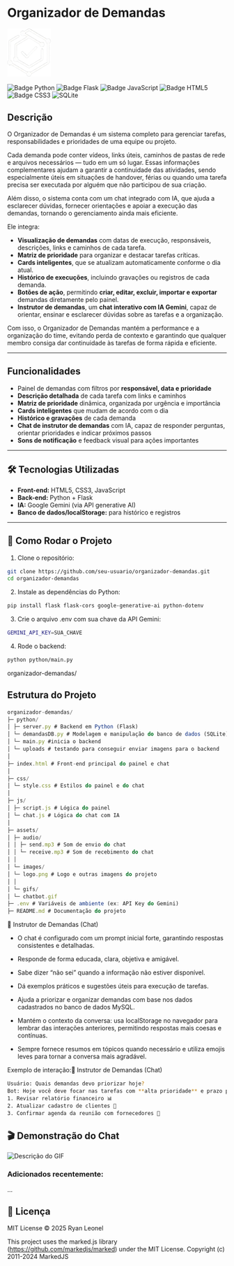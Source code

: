 # Organizador de Demandas

<img src="assets/images/logo.png" alt="Banner" width="100" />


![Badge Python](https://img.shields.io/badge/Python-3776AB?style=flat&logo=python&logoColor=white)
![Badge Flask](https://img.shields.io/badge/Flask-000000?style=flat&logo=flask&logoColor=white)
![Badge JavaScript](https://img.shields.io/badge/JavaScript-F7DF1E?style=flat&logo=javascript&logoColor=black)
![Badge HTML5](https://img.shields.io/badge/HTML5-E34F26?style=flat&logo=html5&logoColor=white)
![Badge CSS3](https://img.shields.io/badge/CSS3-1572B6?style=flat&logo=css3&logoColor=white)
![SQLite](https://img.shields.io/badge/SQLite-003B57?logo=sqlite&logoColor=white)



## Descrição

O Organizador de Demandas é um sistema completo para gerenciar tarefas, responsabilidades e prioridades de uma equipe ou projeto.

Cada demanda pode conter vídeos, links úteis, caminhos de pastas de rede e arquivos necessários — tudo em um só lugar.
Essas informações complementares ajudam a garantir a continuidade das atividades, sendo especialmente úteis em situações de handover, férias ou quando uma tarefa precisa ser executada por alguém que não participou de sua criação.

Além disso, o sistema conta com um chat integrado com IA, que ajuda a esclarecer dúvidas, fornecer orientações e apoiar a execução das demandas, tornando o gerenciamento ainda mais eficiente.



Ele integra:

- **Visualização de demandas** com datas de execução, responsáveis, descrições, links e caminhos de cada tarefa.  
- **Matriz de prioridade** para organizar e destacar tarefas críticas.  
- **Cards inteligentes**, que se atualizam automaticamente conforme o dia atual.  
- **Histórico de execuções**, incluindo gravações ou registros de cada demanda.  
- **Botões de ação**, permitindo **criar, editar, excluir, importar e exportar** demandas diretamente pelo painel.  
- **Instrutor de demandas**, um **chat interativo com IA Gemini**, capaz de orientar, ensinar e esclarecer dúvidas sobre as tarefas e a organização.


Com isso, o Organizador de Demandas mantém a performance e a organização do time, evitando perda de contexto e garantindo que qualquer membro consiga dar continuidade às tarefas de forma rápida e eficiente.

---

## Funcionalidades

- Painel de demandas com filtros por **responsável, data e prioridade**  
- **Descrição detalhada** de cada tarefa com links e caminhos  
- **Matriz de prioridade** dinâmica, organizada por urgência e importância  
- **Cards inteligentes** que mudam de acordo com o dia  
- **Histórico e gravações** de cada demanda  
- **Chat de instrutor de demandas** com IA, capaz de responder perguntas, orientar prioridades e indicar próximos passos  
- **Sons de notificação** e feedback visual para ações importantes  

---

## 🛠 Tecnologias Utilizadas

- **Front-end:** HTML5, CSS3, JavaScript  
- **Back-end:** Python + Flask  
- **IA:** Google Gemini (via API generative AI)  
- **Banco de dados/localStorage:** para histórico e registros   

---

## 🚀 Como Rodar o Projeto

1. Clone o repositório:

```bash
git clone https://github.com/seu-usuario/organizador-demandas.git
cd organizador-demandas
```

2. Instale as dependências do Python:
   
```bash
pip install flask flask-cors google-generative-ai python-dotenv
```
3. Crie o arquivo .env com sua chave da API Gemini:

```bash
GEMINI_API_KEY=SUA_CHAVE
```
4. Rode o backend:

```bash
python python/main.py
```
organizador-demandas/
## Estrutura do Projeto

```js
organizador-demandas/
├─ python/
│ ├─ server.py # Backend em Python (Flask)
│ └─ demandasDB.py # Modelagem e manipulação do banco de dados (SQLite)
│ └─ main.py #inicia o backend
│ └─ uploads # testando para conseguir enviar imagens para o backend
│
├─ index.html # Front-end principal do painel e chat
│
├─ css/
│ └─ style.css # Estilos do painel e do chat
│
├─ js/
│ ├─ script.js # Lógica do painel
│ └─ chat.js # Lógica do chat com IA
│
├─ assets/
│ ├─ audio/
│ │ ├─ send.mp3 # Som de envio do chat
│ │ └─ receive.mp3 # Som de recebimento do chat
│ │
│ └─ images/
│ └─ logo.png # Logo e outras imagens do projeto
│ │
│ └─ gifs/
│ └─ chatbot.gif
├─ .env # Variáveis de ambiente (ex: API Key do Gemini)
├─ README.md # Documentação do projeto

```
🤖 Instrutor de Demandas (Chat)

- O chat é configurado com um prompt inicial forte, garantindo respostas consistentes e detalhadas.

- Responde de forma educada, clara, objetiva e amigável.

- Sabe dizer “não sei” quando a informação não estiver disponível.

- Dá exemplos práticos e sugestões úteis para execução de tarefas.

- Ajuda a priorizar e organizar demandas com base nos dados cadastrados no banco de dados MySQL.

- Mantém o contexto da conversa: usa localStorage no navegador para lembrar das interações anteriores, permitindo respostas mais coesas e contínuas.

- Sempre fornece resumos em tópicos quando necessário e utiliza emojis leves para tornar a conversa mais agradável.


Exemplo de interação:🤖 Instrutor de Demandas (Chat)

```bash
Usuário: Quais demandas devo priorizar hoje?
Bot: Hoje você deve focar nas tarefas com **alta prioridade** e prazo para hoje:
1. Revisar relatório financeiro 📊
2. Atualizar cadastro de clientes 📝
3. Confirmar agenda da reunião com fornecedores 📅
```

## 🎬 Demonstração do Chat
![Descrição do GIF](assets/gifs/chatbot.gif)

### Adicionados recentemente:

...

## 📖 Licença

MIT License © 2025 Ryan Leonel

This project uses the marked.js library (https://github.com/markedjs/marked) under the MIT License.
Copyright (c) 2011-2024 MarkedJS
